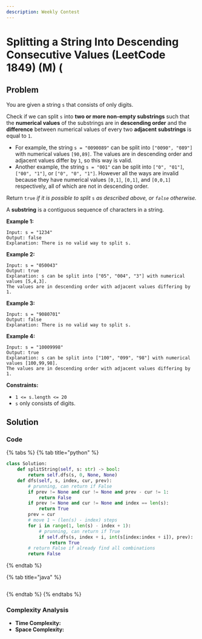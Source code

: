 ```yaml
---
description: Weekly Contest
---
```


# Splitting a String Into Descending Consecutive Values (LeetCode 1849) (M) (

## Problem

You are given a string `s` that consists of only digits.

Check if we can split `s` into **two or more non-empty substrings** such that the **numerical values** of the substrings are in **descending order** and the **difference** between numerical values of every two **adjacent** **substrings** is equal to `1`.

* For example, the string `s = "0090089"` can be split into `["0090", "089"]` with numerical values `[90,89]`. The values are in descending order and adjacent values differ by `1`, so this way is valid.
* Another example, the string `s = "001"` can be split into `["0", "01"]`, `["00", "1"]`, or `["0", "0", "1"]`. However all the ways are invalid because they have numerical values `[0,1]`, `[0,1]`, and `[0,0,1]` respectively, all of which are not in descending order.

Return `true` _if it is possible to split_ `s`​​​​​​ _as described above, or _`false`_ otherwise._

A **substring** is a contiguous sequence of characters in a string.

**Example 1:**

```
Input: s = "1234"
Output: false
Explanation: There is no valid way to split s.
```

**Example 2:**

```
Input: s = "050043"
Output: true
Explanation: s can be split into ["05", "004", "3"] with numerical values [5,4,3].
The values are in descending order with adjacent values differing by 1.
```

**Example 3:**

```
Input: s = "9080701"
Output: false
Explanation: There is no valid way to split s.
```

**Example 4:**

```
Input: s = "10009998"
Output: true
Explanation: s can be split into ["100", "099", "98"] with numerical values [100,99,98].
The values are in descending order with adjacent values differing by 1.
```

**Constraints:**

* `1 <= s.length <= 20`
* `s` only consists of digits.

## Solution

### Code

{% tabs %}
{% tab title="python" %}
```python
class Solution:
    def splitString(self, s: str) -> bool:
        return self.dfs(s, 0, None, None)
    def dfs(self, s, index, cur, prev):
        # prunning, can return if False
        if prev != None and cur != None and prev - cur != 1:
            return False
        if prev != None and cur != None and index == len(s):
            return True
        prev = cur
        # move 1 ~ (len(s) - index) steps 
        for i in range(1, len(s) - index + 1):
            # prunning, can return if True
            if self.dfs(s, index + i, int(s[index:index + i]), prev):
                return True
        # return False if already find all combinations
        return False
```
{% endtab %}

{% tab title="java" %}
```
```
{% endtab %}
{% endtabs %}

### Complexity Analysis

* **Time Complexity:**
* **Space Complexity:**
